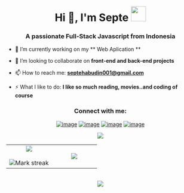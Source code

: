 <h1 align="center">Hi 👋, I'm Septe <img height="40" src="https://emoji.gg/assets/emoji/7333-parrotdance.gif"></h1>
<h3 align="center">A passionate Full-Stack Javascript from Indonesia</h3>

- 🔭 I’m currently working on my ** Web Aplication **

- 👯 I’m looking to collaborate on **front-end and back-end projects**

- 📫 How to reach me: **septehabudin001@gmail.com**

- ⚡ What I like to do: **I like so much reading, movies..and coding of course**

<h3 align="center">Connect with me:</h3>
<div align="center">

[![image](https://img.shields.io/badge/LinkedIn-0077B5?style=for-the-badge&logo=linkedin&logoColor=white)](https://www.linkedin.com/in/septe-habudin/)
[![image](https://img.shields.io/badge/Instagram-E4405F?style=for-the-badge&logo=instagram&logoColor=white)](https://www.instagram.com/septestia/)
[![image](https://img.shields.io/badge/Twitter-1DA1F2?style=for-the-badge&logo=twitter&logoColor=white)](https://twitter.com/HabudinSepte)
[![image](https://img.shields.io/badge/Gmail-D14836?style=for-the-badge&logo=gmail&logoColor=white)](mailto:septehabudin001@gmail.com)
  
</div>

<!-- <h3 align="center">Languages and Tools:</h3>

<p align="center"> 
  <a href="https://www.w3.org/html/" target="_blank"> 
    <img src="https://raw.githubusercontent.com/devicons/devicon/master/icons/html5/html5-original-wordmark.svg" alt="html5" width="40" height="40"/> 
  </a>
  <a href="https://www.w3schools.com/css/" target="_blank"> 
    <img src="https://raw.githubusercontent.com/devicons/devicon/master/icons/css3/css3-original-wordmark.svg" alt="css3" width="40" height="40"/> 
  </a> 
  <a href="https://www.python.org" target="_blank"> 
    <img src="https://raw.githubusercontent.com/devicons/devicon/master/icons/python/python-original.svg" alt="python" width="40" height="40"/> 
  </a>  
  <a href="https://developer.mozilla.org/en-US/docs/Web/JavaScript" target="_blank"> 
    <img src="https://raw.githubusercontent.com/devicons/devicon/master/icons/javascript/javascript-original.svg" alt="javascript" width="40" height="40"/> 
  </a> 
  <a href="https://www.linux.org/" target="_blank"> 
    <img src="https://raw.githubusercontent.com/devicons/devicon/master/icons/linux/linux-original.svg" alt="linux" width="40" height="40"/> 
  </a> 
  <a href="https://git-scm.com/" target="_blank"> 
    <img src="https://www.vectorlogo.zone/logos/git-scm/git-scm-icon.svg" alt="git" width="40" height="40"/> 
  </a>
</p>
 -->
 
 
<!-- <p align= "center">
  <img height= "150" src="https://github-readme-stats.vercel.app/api?username=septe01&theme=react&show_icons=true&include_all_commits=true" />
  <img height= "150" src="https://github-readme-stats.vercel.app/api/top-langs/?username=septe01&theme=react&layout=compact" />
</p> -->



<p  align="center">
<img src="https://user-images.githubusercontent.com/73097560/115834477-dbab4500-a447-11eb-908a-139a6edaec5c.gif"> 
                  
  <br>
  
<table border="0" align="center">
<tr border="0">
<td width="50%" align="center">
  
  <img  align="center"  src="https://github-readme-stats.vercel.app/api?username=septe01&theme=react&show_icons=true&include_all_commits=true" />
  <br></br>
  <img  title="🔥 Get streak stats for your profile at git.io/streak-stats" alt="Mark streak" src="https://github-readme-streak-stats.herokuapp.com/?user=septe01&theme=react&show_icons=true&include_all_commits=true" />
  
</td>

<td width="50%" align="center">

  <img  align="center"  src="https://github-readme-stats.anuraghazra1.vercel.app/api/top-langs/?username=septe01&theme=react&show_icons=true&include_all_commits=true&langs_count=7"/>
  
  </td>
</tr>
</table>

<br>

<img src="https://user-images.githubusercontent.com/73097560/115834477-dbab4500-a447-11eb-908a-139a6edaec5c.gif">
</p>  




